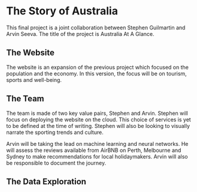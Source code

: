 # The Story of Australia

This final project is a joint collaboration between Stephen Guilmartin and Arvin Seeva. The title of the project is Australia At A Glance. 

## The Website

The website is an expansion of the previous project which focused on the population and the economy. In this version, the focus will be on tourism, sports and well-being. 


## The Team

The team is made of two key value pairs, Stephen and Arvin. Stephen will focus on deploying the website on the cloud. This choice of services is yet to be defined at the time of writing. Stephen will also be looking to visually narrate the sporting trends and culture. 

Arvin will be taking the lead on machine learning and neural networks. He will assess the reviews available from AirBNB on Perth, Melbourne and Sydney to make recommendations for local holidaymakers. Arvin will also be responsible to document the journey. 



## The Data Exploration


